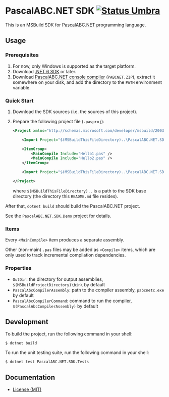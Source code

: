 PascalABC.NET SDK [![Status Umbra][status-umbra]][andivionian-status-classifier]
======

This is an MSBuild SDK for [PascalABC.NET][pascalabc.net] programming language.

Usage
-----

### Prerequisites

1. For now, only Windows is supported as the target platform.
2. Download [.NET 6 SDK][dotnet.sdk] or later.
3. Download [PascalABC.NET console compiler][pascalabc.net.downloads] (`PABCNET.ZIP`), extract it somewhere on your disk, and add the directory to the `PATH` environment variable.

### Quick Start

1. Download the SDK sources (i.e. the sources of this project).
2. Prepare the following project file (`.pasproj`):

   ```xml
   <Project xmlns="http://schemas.microsoft.com/developer/msbuild/2003" ToolsVersion="Current">

       <Import Project="$(MSBuildThisFileDirectory)..\PascalABC.NET.SDK\Sdk\Sdk.props" />

       <ItemGroup>
           <MainCompile Include="Hello1.pas" />
           <MainCompile Include="Hello2.pas" />
       </ItemGroup>

       <Import Project="$(MSBuildThisFileDirectory)..\PascalABC.NET.SDK\Sdk\Sdk.targets" />

   </Project>
   ```

   where `$(MSBuildThisFileDirectory)..` is a path to the SDK base directory (the directory this `README.md` file resides).

After that, `dotnet build` should build the PascalABC.NET project.

See the `PascalABC.NET.SDK.Demo` project for details.

### Items

Every `<MainCompile>` item produces a separate assembly.

Other (non-main) `.pas` files may be added as `<Compile>` items, which are only used to track incremental compilation dependencies.

### Properties

- `OutDir`: the directory for output assemblies, `$(MSBuildProjectDirectory)\bin\` by default
- `PascalAbcCompilerAssembly`: path to the compiler assembly, `pabcnetc.exe` by default
- `PascalAbcCompilerCommand`: command to run the compiler, `$(PascalAbcCompilerAssembly)` by default

Development
-----------

To build the project, run the following command in your shell:

```console
$ dotnet build
```

To run the unit testing suite, run the following command in your shell:

```console
$ dotnet test PascalABC.NET.SDK.Tests
```

Documentation
-------------

- [License (MIT)][docs.license]

[andivionian-status-classifier]: https://github.com/ForNeVeR/andivionian-status-classifier#status-umbra-
[docs.license]: LICENSE.md
[dotnet.sdk]: https://dotnet.microsoft.com/en-us/download
[pascalabc.net.downloads]: http://pascalabc.net/en/download
[pascalabc.net]: http://pascalabc.net/en/
[status-umbra]: https://img.shields.io/badge/status-umbra-red.svg
